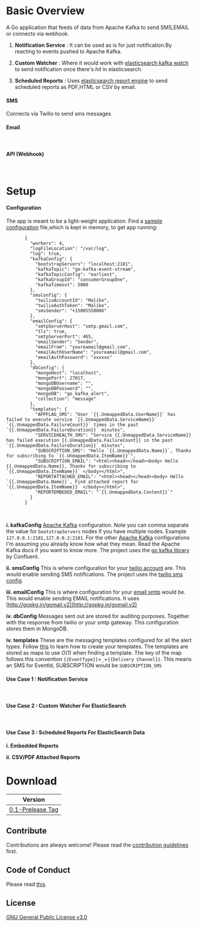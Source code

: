 
# Basic Overview

A Go application that feeds of data from Apache Kafka to send SMS,EMAIL or connects via webhook.

1. **Notification Service** : It can  be used as is for just notification.By reacting to events pushed to Apache Kafka.

2. **Custom Watcher** : Where it would work with [elasticsearch kafka watch]( https://malike.github.io/elasticsearch-kafka-watch/) to send notification once there's _hit_ in elasticsearch.

3. **Scheduled Reports** : Uses [elasticsearch report engine](http://malike.github.io/elasticsearch-report-engine) to send scheduled reports as PDF,HTML or CSV by email.


#### SMS

Connects via Twilio to send sms messages


#### Email
<br/>


#### API (Webhook)
<br/>


# Setup

#### Configuration 

The app is meant to be a light-weight application.  Find a [sample configuration](https://github.com/malike/go-kafka-alert/blob/master/configuration.json) file,which is kept in memory, to get app running:


           {
             "workers": 4,
             "logFileLocation": "/var/log",
             "log": true,
             "kafkaConfig": {
               "bootstrapServers": "localhost:2181",
               "kafkaTopic": "go-kafka-event-stream",
               "kafkaTopicConfig": "earliest",
               "kafkaGroupId": "consumerGroupOne",
               "kafkaTimeout": 5000
             },
             "smsConfig": {
               "twilioAccountId": "Malike",
               "twilioAuthToken": "Malike",
               "smsSender": "+15005550006"
             },
             "emailConfig": {
               "smtpServerHost": "smtp.gmail.com",
               "tls": true,
               "smtpServerPort": 465,
               "emailSender": "Sender",
               "emailFrom": "youreamail@gmail.com",
               "emailAuthUserName": "youreamail@gmail.com",
               "emailAuthPassword": "xxxxxx"
             },
             "dbConfig": {
               "mongoHost": "localhost",
               "mongoPort": 27017,
               "mongoDBUsername": "",
               "mongoDBPassword": "",
               "mongoDB": "go_kafka_alert",
               "collection": "message"
             },
             "templates": {
               "APPFLAG_SMS": "User `{{.UnmappedData.UserName}}` has failed to execute service `{{.UnmappedData.ServiceName}}` `{{.UnmappedData.FailureCount}}` times in the past `{{.UnmappedData.FailureDuration}}` minutes",
               "SERVICEHEALTH_SMS": "Service {{.UnmappedData.ServiceName}} has failed execution {{.UnmappedData.FailureCount}} in the past `{{.UnmappedData.FailureDuration}}` minutes",
               "SUBSCRIPTION_SMS": "Hello `{{.UnmappedData.Name}}`, Thanks for subscribing to `{{.UnmappedData.ItemName}}`",
               "SUBSCRIPTION_EMAIL": "<html><head></head><body> Hello {{.UnmappedData.Name}}, Thanks for subscribing to `{{.UnmappedData.ItemName}}` </body></html>",
               "REPORTATTACHED_EMAIL": "<html><head></head><body> Hello `{{.UnmappedData.Name}}`, Find attached report for `{{.UnmappedData.ItemName}}` </body></html>",
               "REPORTEMBEDED_EMAIL": "`{{.UnmappedData.Content}}`"
             }
           }
<br/>

**i. kafkaConfig**
[Apache Kafka]() configuration. Note you can comma separate the value for `bootstrapServers` nodes if you have multiple nodes. 
Example `127.0.0.1:2181,127.0.0.2:2181`. 
For the other [Apache Kafka]() configurations I'm assuming you already know how what they mean. Read the Apache Kafka docs if you want to know more. The project uses the [go kafka library](https://github.com/confluentinc/confluent-kafka-go) by Confluent. 
<br/>


**ii. smsConfig**
This is where configuration for your [twilio account](https://www.twilio.com/) are. This would enable sending SMS notifications. The project uses the [twilio sms config](https://github.com/sfreiberg/gotwilio).
<br/>

**iii. emailConfig**
This is where configuration for your [email smtp]() would be. This would enable sending EMAIL notifications. It uses [http://gopkg.in/gomail.v2](http://gopkg.in/gomail.v2)
<br/>

**iv. dbConfig**
Messages sent out are stored for auditing purposes. Together with the response from twilio or your smtp gateway. This configuration stores them in MongoDB. 
<br/>

**iv. templates**
These are the messaging templates configured for all the alert types. Follow [this](https://gohugo.io/templates/introduction/) to learn how to create your templates. The templates are stored as maps to use *_O(1)_* when finding a template. The key of the map follows this convention `{{EventType}}`+`_`+`{{Delivery Channel}}`. This means an SMS for EventId, SUBSCRIPTION would be `SUBSCRIPTION_SMS` 
<br/>


#### Use Case 1 : Notification Service
<br/>

#### Use Case 2 : Custom Watcher For ElasticSearch
<br/>

#### Use Case 3 : Scheduled Reports For ElasticSearch Data

   **i. Embedded Reports**
    <br/>

   **ii. CSV/PDF Attached Reports**
    <br/>

  
# Download
| Version  |
| -------- |
| [0.1-Prelease Tag]()   |


## Contribute

Contributions are always welcome!
Please read the [contribution guidelines](CONTRIBUTING.md) first.

## Code of Conduct

Please read [this](CODE_OF_CONDUCT.md).

## License

[GNU General Public License v3.0](https://github.com/malike/go-kafka-alert/blob/master/LICENSE)





